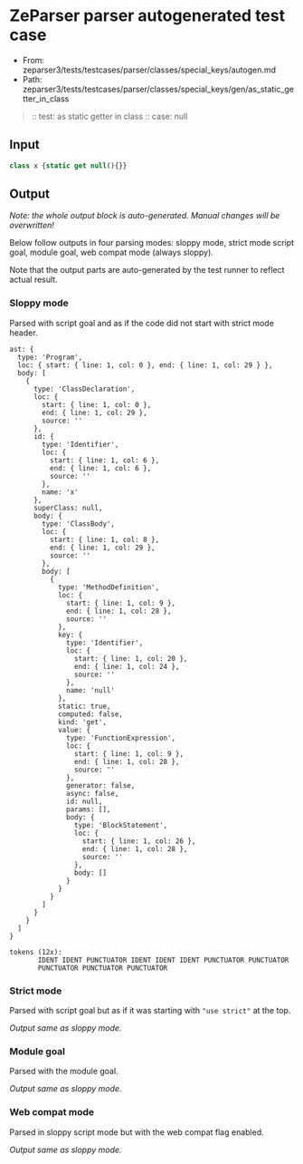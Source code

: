 # ZeParser parser autogenerated test case

- From: zeparser3/tests/testcases/parser/classes/special_keys/autogen.md
- Path: zeparser3/tests/testcases/parser/classes/special_keys/gen/as_static_getter_in_class

> :: test: as static getter in class
> :: case: null

## Input


`````js
class x {static get null(){}}
`````

## Output

_Note: the whole output block is auto-generated. Manual changes will be overwritten!_

Below follow outputs in four parsing modes: sloppy mode, strict mode script goal, module goal, web compat mode (always sloppy).

Note that the output parts are auto-generated by the test runner to reflect actual result.

### Sloppy mode

Parsed with script goal and as if the code did not start with strict mode header.

`````
ast: {
  type: 'Program',
  loc: { start: { line: 1, col: 0 }, end: { line: 1, col: 29 } },
  body: [
    {
      type: 'ClassDeclaration',
      loc: {
        start: { line: 1, col: 0 },
        end: { line: 1, col: 29 },
        source: ''
      },
      id: {
        type: 'Identifier',
        loc: {
          start: { line: 1, col: 6 },
          end: { line: 1, col: 6 },
          source: ''
        },
        name: 'x'
      },
      superClass: null,
      body: {
        type: 'ClassBody',
        loc: {
          start: { line: 1, col: 8 },
          end: { line: 1, col: 29 },
          source: ''
        },
        body: [
          {
            type: 'MethodDefinition',
            loc: {
              start: { line: 1, col: 9 },
              end: { line: 1, col: 28 },
              source: ''
            },
            key: {
              type: 'Identifier',
              loc: {
                start: { line: 1, col: 20 },
                end: { line: 1, col: 24 },
                source: ''
              },
              name: 'null'
            },
            static: true,
            computed: false,
            kind: 'get',
            value: {
              type: 'FunctionExpression',
              loc: {
                start: { line: 1, col: 9 },
                end: { line: 1, col: 28 },
                source: ''
              },
              generator: false,
              async: false,
              id: null,
              params: [],
              body: {
                type: 'BlockStatement',
                loc: {
                  start: { line: 1, col: 26 },
                  end: { line: 1, col: 28 },
                  source: ''
                },
                body: []
              }
            }
          }
        ]
      }
    }
  ]
}

tokens (12x):
       IDENT IDENT PUNCTUATOR IDENT IDENT IDENT PUNCTUATOR PUNCTUATOR
       PUNCTUATOR PUNCTUATOR PUNCTUATOR
`````

### Strict mode

Parsed with script goal but as if it was starting with `"use strict"` at the top.

_Output same as sloppy mode._

### Module goal

Parsed with the module goal.

_Output same as sloppy mode._

### Web compat mode

Parsed in sloppy script mode but with the web compat flag enabled.

_Output same as sloppy mode._

